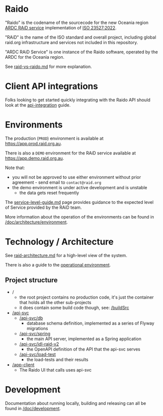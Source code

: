 # Raido

"Raido" is the codename of the sourcecode for the new Oceania region 
[ARDC RAiD service](https://raid.org.au) implementation of 
[ISO 23527:2022](https://www.iso.org/standard/75931.html).

"RAiD" is the name of the ISO standard and overall project, including global
raid.org infrastructure and services not included in this repository.

"ARDC RAiD Service" is one instance of the Raido software, operated by the 
ARDC for the Oceania region.

See [raid-vs-raido.md](/doc/raid-vs-raido.md) for more explanation.


# Client API integrations

Folks looking to get started quickly integrating with the Raido API should
look at the [api-integration](/doc/api-integration/readme.md) guide.


# Environments

The production (`PROD`) environment is available at 
https://app.prod.raid.org.au.

There is also a `DEMO` environment for the RAiD service available at 
https://app.demo.raid.org.au.

Note that:
* you will not be approved to use either environment without prior
  agreement - send email to `contact@raid.org`
* the demo environment is under active development and is unstable 
  * the data gets reset frequently  

The [service-level-guide.md](/doc/service-level-guide.md) page provides guidance
to the expected level of Service provided by the RAiD team.

More information about the operation of the environments can be found in 
[/doc/architecture/environment](/doc/architecture/environment).


# Technology / Architecture

See [raid-architecture.md](./doc/architecture/raid-architecture.md) for a 
high-level view of the system.

There is also a guide to the 
[operational environment](/doc/architecture/environment/operational-environment.md).


## Project structure

* /
  * the root project contains no production code, it's just the container that
  holds all the other sub-projects
  * it does contain some build code though, see: [/buildSrc](./buildSrc)
* [/api-svc](/api-svc)
  * [/api-svc/db](/api-svc/db)
    * database schema definition, implemented as a series of Flyway migrations
  * [/api-svc/spring](/api-svc/spring) 
    * the main API server, implemented as a Spring application
  * [/api-svc/idl-raid-v2](./api-svc/idl-raid-v2/src/readme.md)
    * the OpenAPI definition of the API that the api-svc serves
  * [/api-svc/load-test](./api-svc/load-test/readme.md)
    * the load-tests and their results 
* [/app-client](/app-client)
  * The Raido UI that calls uses api-svc 


# Development

Documentation about running locally, building and releasing can all be found
in [/doc/development](/doc/development). 

